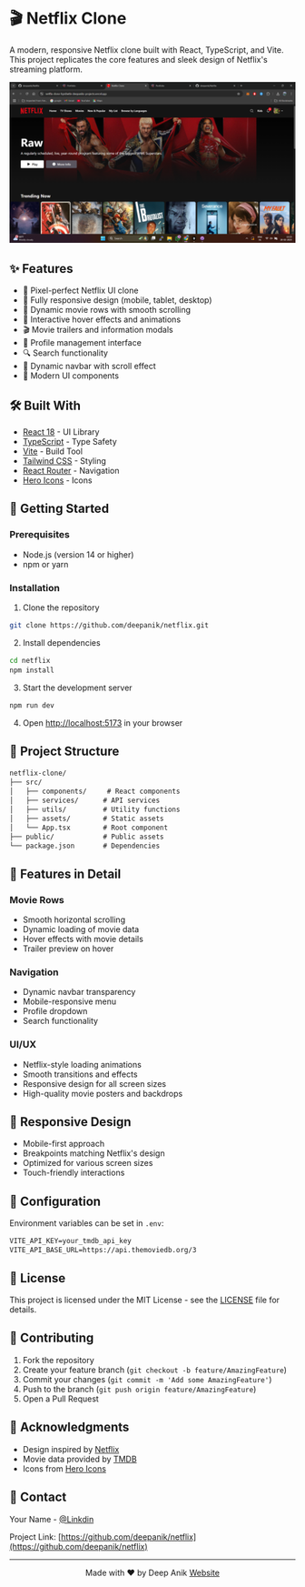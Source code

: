 # 🎬 Netflix Clone

A modern, responsive Netflix clone built with React, TypeScript, and Vite. This project replicates the core features and sleek design of Netflix's streaming platform.

![Netflix Clone](public/preview.png)

## ✨ Features

- 🎯 Pixel-perfect Netflix UI clone
- 📱 Fully responsive design (mobile, tablet, desktop)
- 🎥 Dynamic movie rows with smooth scrolling
- 🔄 Interactive hover effects and animations
- 🎬 Movie trailers and information modals
- 👤 Profile management interface
- 🔍 Search functionality
- 🌙 Dynamic navbar with scroll effect
- 🎨 Modern UI components

## 🛠️ Built With

- [React 18](https://reactjs.org/) - UI Library
- [TypeScript](https://www.typescriptlang.org/) - Type Safety
- [Vite](https://vitejs.dev/) - Build Tool
- [Tailwind CSS](https://tailwindcss.com/) - Styling
- [React Router](https://reactrouter.com/) - Navigation
- [Hero Icons](https://heroicons.com/) - Icons

## 🚀 Getting Started

### Prerequisites

- Node.js (version 14 or higher)
- npm or yarn

### Installation

1. Clone the repository
```bash
git clone https://github.com/deepanik/netflix.git
```

2. Install dependencies
```bash
cd netflix
npm install
```

3. Start the development server
```bash
npm run dev
```

4. Open [http://localhost:5173](http://localhost:5173) in your browser

## 📁 Project Structure

```
netflix-clone/
├── src/
│   ├── components/     # React components
│   ├── services/      # API services
│   ├── utils/         # Utility functions
│   ├── assets/        # Static assets
│   └── App.tsx        # Root component
├── public/            # Public assets
└── package.json       # Dependencies
```

## 🎨 Features in Detail

### Movie Rows
- Smooth horizontal scrolling
- Dynamic loading of movie data
- Hover effects with movie details
- Trailer preview on hover

### Navigation
- Dynamic navbar transparency
- Mobile-responsive menu
- Profile dropdown
- Search functionality

### UI/UX
- Netflix-style loading animations
- Smooth transitions and effects
- Responsive design for all screen sizes
- High-quality movie posters and backdrops

## 📱 Responsive Design

- Mobile-first approach
- Breakpoints matching Netflix's design
- Optimized for various screen sizes
- Touch-friendly interactions

## 🔧 Configuration

Environment variables can be set in `.env`:

```env
VITE_API_KEY=your_tmdb_api_key
VITE_API_BASE_URL=https://api.themoviedb.org/3
```

## 📄 License

This project is licensed under the MIT License - see the [LICENSE](LICENSE) file for details.

## 🤝 Contributing

1. Fork the repository
2. Create your feature branch (`git checkout -b feature/AmazingFeature`)
3. Commit your changes (`git commit -m 'Add some AmazingFeature'`)
4. Push to the branch (`git push origin feature/AmazingFeature`)
5. Open a Pull Request

## 👏 Acknowledgments

- Design inspired by [Netflix](https://netflix.com)
- Movie data provided by [TMDB](https://www.themoviedb.org/)
- Icons from [Hero Icons](https://heroicons.com/)

## 📧 Contact

Your Name - [@Linkdin](https://www.linkedin.com/in/laxmi-narayan-pandey/)

Project Link: [https://github.com/deepanik/netflix](https://github.com/deepanik/netflix)

---

<p align="center">Made with ❤️ by Deep Anik <a href="https://deepanik.com">Website</a></p>

